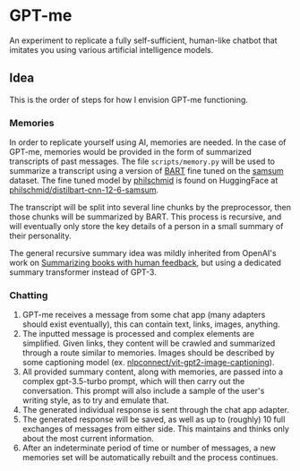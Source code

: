 # GPT-me

An experiment to replicate a fully self-sufficient, human-like chatbot that imitates you using various artificial intelligence models.

## Idea
This is the order of steps for how I envision GPT-me functioning.

### Memories
In order to replicate yourself using AI, memories are needed. In the case of GPT-me, memories would be provided in the form of summarized transcripts of past messages.
The file `scripts/memory.py` will be used to summarize a transcript using a version of [BART](https://huggingface.co/docs/transformers/v4.28.1/en/model_doc/bart) fine tuned on the [samsum](https://huggingface.co/datasets/samsum) dataset. The fine tuned model by [philschmid](https://huggingface.co/philschmid) is found on HuggingFace at [philschmid/distilbart-cnn-12-6-samsum](https://huggingface.co/philschmid/distilbart-cnn-12-6-samsum).

The transcript will be split into several line chunks by the preprocessor, then those chunks will be summarized by BART.
This process is recursive, and will eventually only store the key details of a person in a small summary of their personality.

The general recursive summary idea was mildly inherited from OpenAI's work on [Summarizing books with human feedback](https://openai.com/research/summarizing-books), but using a dedicated summary transformer instead of GPT-3.

### Chatting
1. GPT-me receives a message from some chat app \(many adapters should exist eventually\), this can contain text, links, images, anything.
2. The inputted message is processed and complex elements are simplified. Given links, they content will be crawled and summarized through a route similar to memories. Images should be described by some captioning model \(ex. [nlpconnect/vit-gpt2-image-captioning](https://huggingface.co/nlpconnect/vit-gpt2-image-captioning)\).
3. All provided summary content, along with memories, are passed into a complex gpt-3.5-turbo prompt, which will then carry out the conversation. This prompt will also include a sample of the user's writing style, as to try and emulate that.
4. The generated individual response is sent through the chat app adapter.
5. The generated response will be saved, as well as up to \(roughly\) 10 full exchanges of messages from either side. This maintains and thinks only about the most current information.
6. After an indeterminate period of time or number of messages, a new memories set will be automatically rebuilt and the process continues.

